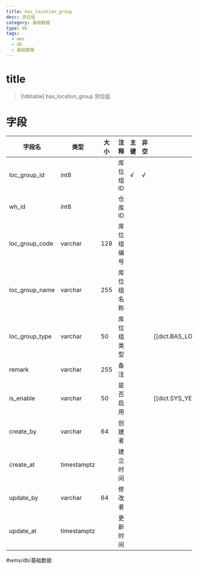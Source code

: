 ```yaml
---
title: bas_location_group
desc: 货位组
category: 基础数据
type: db
tags:
  - wms
  - db
  - 基础数据
---
```


# title
>[!dbtable] bas_location_group
> 货位组

# 字段
| 字段名 | 类型 | 大小 | 注释 | 主键 | 非空 | 关联 |
| --- | --- | --- | --- | --- | --- | --- |
| loc_group_id | int8 |  | 库位组ID | √ | √ |  |
| wh_id | int8 |  | 仓库ID |  |  |  |
| loc_group_code | varchar | 128 | 库位组编号 |  |  |  |
| loc_group_name | varchar | 255 | 库位组名称 |  |  |  |
| loc_group_type | varchar | 50 | 库位组类型 |  |  | [[dict.BAS_LOC_GROUP_TYPE]] |
| remark | varchar | 255 | 备注 |  |  |  |
| is_enable | varchar | 50 | 是否启用 |  |  | [[dict.SYS_YES_NO]] |
| create_by | varchar | 64 | 创建者 |  |  |  |
| create_at | timestamptz |  | 建立时间 |  |  |  |
| update_by | varchar | 64 | 修改者 |  |  |  |
| update_at | timestamptz |  | 更新时间 |  |  |  |
#wms/db/基础数据
